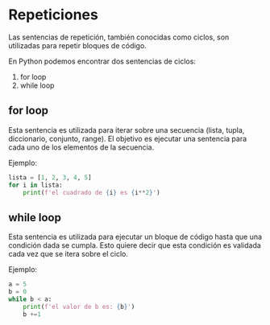 # Repeticiones

Las sentencias de repetición, también conocidas como ciclos, son utilizadas para
repetir bloques de código.

En Python podemos encontrar dos sentencias de ciclos:
1. for loop
2. while loop


## for loop
Esta sentencia es utilizada para iterar sobre una secuencia (lista, tupla,
diccionario, conjunto, range). El objetivo es ejecutar una sentencia para cada
uno de los elementos de la secuencia.

Ejemplo:

```python
lista = [1, 2, 3, 4, 5]
for i in lista:
    print(f'el cuadrado de {i} es {i**2}')
```

## while loop
Esta sentencia es utilizada para ejecutar un bloque de código hasta que una
condición dada se cumpla. Esto quiere decir que esta condición es validada cada
vez que se itera sobre el ciclo.

Ejemplo:

```python
a = 5
b = 0
while b < a:
    print(f'el valor de b es: {b}')
    b +=1
```